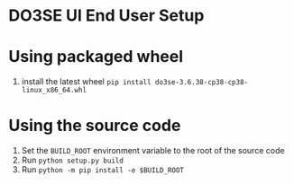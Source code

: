# DO3SE UI End User Setup

# Using packaged wheel

1. install the latest wheel `pip install do3se-3.6.38-cp38-cp38-linux_x86_64.whl`

# Using the source code

1. Set the `BUILD_ROOT` environment variable to the root of the source code
2. Run `python setup.py build`
3. Run `python -m pip install -e $BUILD_ROOT`
